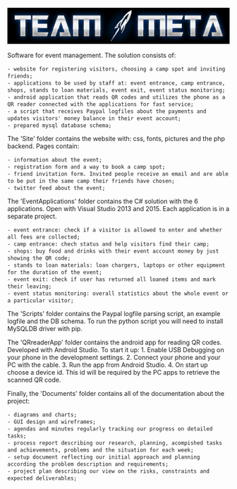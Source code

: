 ![logo](https://raw.githubusercontent.com/vs-slavchev/TEAM-META/master/logo.png)

Software for event management. The solution consists of:

	- website for registering visitors, choosing a camp spot and inviting friends;
	- applications to be used by staff at: event entrance, camp entrance, shops, stands to loan materials, event exit, event status monitoring;
	- android application that reads QR codes and utilizes the phone as a QR reader connected with the applications for fast service;
	- a script that receives Paypal logfiles about the payments and updates visitors' money balance in their event account;
	- prepared mysql database schema;


The 'Site' folder contains the website with: css, fonts, pictures and the php backend. Pages contain:

	- information about the event;
	- registration form and a way to book a camp spot;
	- friend invitation form. Invited people receive an email and are able to be put in the same camp their friends have chosen;
	- twitter feed about the event;

The 'EventApplications' folder contains the C# solution with the 6 applications. Open with Visual Studio 2013 and 2015. Each application is in a separate project.

	- event entrance: check if a visitor is allowed to enter and whether all fees are collected;
	- camp entrance: chech status and help visitors find their camp;
	- shops: buy food and drinks with their event account money by just showing the QR code;
	- stands to loan materials: loan chargers, laptops or other equipment for the duration of the event;
	- event exit: check if user has returned all loaned items and mark their leaving;
	- event status monitoring: overall statistics about the whole event or a particular visitor;

The 'Scripts' folder contains the Paypal logfile parsing script, an example logfile and the DB schema.
To run the python script you will need to install MySQLDB driver with pip.

The 'QRreaderApp' folder contains the android app for reading QR codes. Developed with Android Studio. To start it up:
	1. Enable USB Debugging on your phone in the development settings.
	2. Connect your phone and your PC with the cable.
	3. Run the app from Android Studio.
	4. On start up choose a device id. This id will be required by the PC apps to retrieve the scanned QR code.


Finally, the 'Documents' folder contains all of the documentation about the project:

	- diagrams and charts;
	- GUI design and wireframes;
	- agendas and minutes regularly tracking our progress on detailed tasks;
	- process report describing our research, planning, acompished tasks and achievements, problems and the situation for each week;
	- setup document reflecting our initial approach and planning according the problem description and requirements;
	- project plan describing our view on the risks, constraints and expected deliverables;
